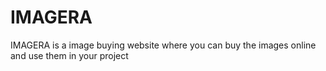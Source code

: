 # IMAGERA
IMAGERA is a image buying website where you can buy the images online and use them in your project
